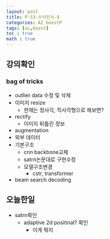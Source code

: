 ```yaml
---
layout: post
title: P-S3-수식인식-9
categories: AI boostP
tags: [ai,boost]
toc : true
math : true
---
```


## 강의확인
### bag of tricks
- outlier data 수정 및 삭제
- 이미지 resize
  - 현재는 정사각, 직사각형으로 해보면?
- rectify
  - 이미지 뒤틀린 정보
- augmentation
- 외부 데이터
- 기본구조  
  - cnn backbone교체
  - satrn논문대로 구현수정
  - 모델구조변경
    - cstr, transformer
- beam search decoding


## 오늘한일
- satrn확인
  - adaptive 2d positinal? 확인
    - 이게 뭐지

